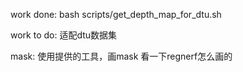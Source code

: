 work done:
bash scripts/get_depth_map_for_dtu.sh

work to do:
适配dtu数据集


mask:
使用提供的工具，画mask
看一下regnerf怎么画的
